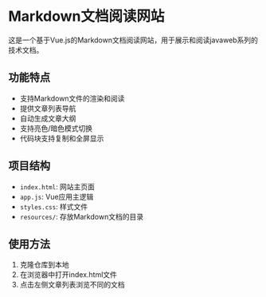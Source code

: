 # Markdown文档阅读网站

这是一个基于Vue.js的Markdown文档阅读网站，用于展示和阅读javaweb系列的技术文档。

## 功能特点

- 支持Markdown文件的渲染和阅读
- 提供文章列表导航
- 自动生成文章大纲
- 支持亮色/暗色模式切换
- 代码块支持复制和全屏显示

## 项目结构

- `index.html`: 网站主页面
- `app.js`: Vue应用主逻辑
- `styles.css`: 样式文件
- `resources/`: 存放Markdown文档的目录

## 使用方法

1. 克隆仓库到本地
2. 在浏览器中打开index.html文件
3. 点击左侧文章列表浏览不同的文档
